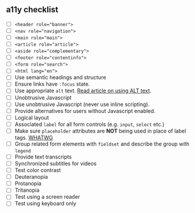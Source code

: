 ## a11y checklist

- [ ] `<header role="banner">` 
- [ ] `<nav role="navigation">` 
- [ ] `<main role="main">` 
- [ ] `<article role="article">` 
- [ ] `<aside role="complementary">` 
- [ ] `<footer role="contentinfo">` 
- [ ] `<form role="search">` 
- [ ] `<html lang="en">` 
- [ ] Use semantic headings and structure 
- [ ] Ensure links have `:focus` state. 
- [ ] Use appropriate `alt` text. [Read article on using ALT text](http://a11yproject.com/posts/alt-text/). 
- [ ] Unobtrusive Javascript 
- [ ] Use unobtrusive Javascript (never use inline scripting).
- [ ] Provide alternatives for users without Javascript enabled.
- [ ] Logical layout 
- [ ] Associated `label` for all form controls (e.g. `input`, `select` etc.) 
- [ ] Make sure `placeholder` attributes are **NOT** being used in place of label tags. [WHATWG](http://www.whatwg.org/specs/web-apps/current-work/multipage/forms.html#attr-input-placeholder)
- [ ] Group related form elements with `fieldset` and describe the group with `legend` 
- [ ] Provide text transcripts 
- [ ] Synchronized subtitles for videos
- [ ] Test color contrast 
- [ ] Deuteranopia 
- [ ] Protanopia 
- [ ] Tritanopia 
- [ ] Test using a screen reader 
- [ ] Test using keyboard only
